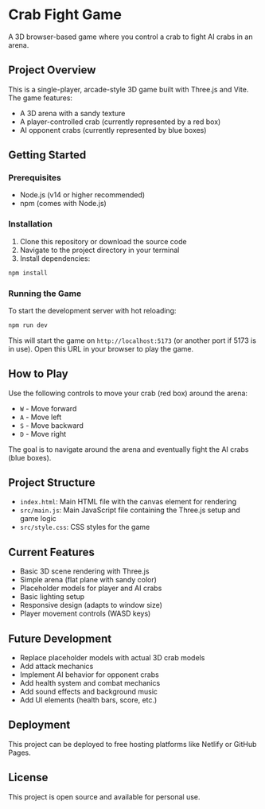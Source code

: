 # Crab Fight Game

A 3D browser-based game where you control a crab to fight AI crabs in an arena.

## Project Overview

This is a single-player, arcade-style 3D game built with Three.js and Vite. The game features:
- A 3D arena with a sandy texture
- A player-controlled crab (currently represented by a red box)
- AI opponent crabs (currently represented by blue boxes)

## Getting Started

### Prerequisites

- Node.js (v14 or higher recommended)
- npm (comes with Node.js)

### Installation

1. Clone this repository or download the source code
2. Navigate to the project directory in your terminal
3. Install dependencies:

```bash
npm install
```

### Running the Game

To start the development server with hot reloading:

```bash
npm run dev
```

This will start the game on `http://localhost:5173` (or another port if 5173 is in use). Open this URL in your browser to play the game.

## How to Play

Use the following controls to move your crab (red box) around the arena:

- `W` - Move forward
- `A` - Move left
- `S` - Move backward
- `D` - Move right

The goal is to navigate around the arena and eventually fight the AI crabs (blue boxes).

## Project Structure

- `index.html`: Main HTML file with the canvas element for rendering
- `src/main.js`: Main JavaScript file containing the Three.js setup and game logic
- `src/style.css`: CSS styles for the game

## Current Features

- Basic 3D scene rendering with Three.js
- Simple arena (flat plane with sandy color)
- Placeholder models for player and AI crabs
- Basic lighting setup
- Responsive design (adapts to window size)
- Player movement controls (WASD keys)

## Future Development

- Replace placeholder models with actual 3D crab models
- Add attack mechanics
- Implement AI behavior for opponent crabs
- Add health system and combat mechanics
- Add sound effects and background music
- Add UI elements (health bars, score, etc.)

## Deployment

This project can be deployed to free hosting platforms like Netlify or GitHub Pages.

## License

This project is open source and available for personal use.